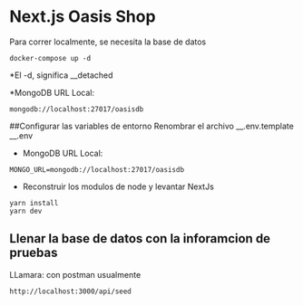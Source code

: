 # Next.js Oasis Shop
Para correr localmente, se necesita la base de datos

```
docker-compose up -d
```

*El -d, significa __detached

*MongoDB URL Local:

```
mongodb://localhost:27017/oasisdb
```

##Configurar las variables de entorno
Renombrar el archivo __.env.template __.env

* MongoDB URL Local:
```
MONGO_URL=mongodb://localhost:27017/oasisdb
```

* Reconstruir los modulos de node y levantar NextJs
```
yarn install
yarn dev
```


## Llenar la base de datos con la inforamcion de pruebas

LLamara: con postman usualmente

```
http://localhost:3000/api/seed
```